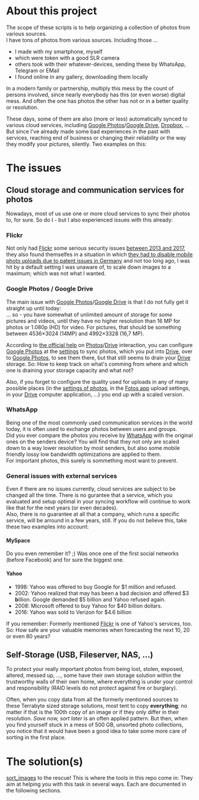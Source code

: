 # About this project

The scope of these scripts is to help organizing a collection of photos from various sources.  
I have tons of photos from various sources. Including those ...

* I made with my smartphone, myself
* which were token with a good SLR camera
* others took with their whatever-devices, sending these by WhatsApp, Telegram or EMail
* I found online in any gallery, downloading them locally

In a modern family or partnership, multiply this mess by the count of persons involved, since nearly everybody has this (or even worse) digital mess. And often the one has photos the other has not or in a better quality or resolution.

These days, some of them are also (more or less) automatically synced to various cloud services, including [Google Photos][gphoto]/[Google Drive][gdrive], [Dropbox], ...  
But since I've already made some bad experiences in the past with services, reaching end of business or changing their reliability or the way they modify your pictures, silently. Two examples on this:

# The issues

## Cloud storage and communication services for photos

Nowadays, most of us use one or more cloud services to sync their photos to, for sure. So do I - but I also experienced issues with this already:

### Flickr

Not only had [Flickr] some serious security issues [between 2013 and 2017](https://thehackernews.com/2016/10/yahoo-email-hacking.html), they also found themselfes in a situation in which [they had to disable mobile photo uploads due to patent issues in Germany](https://www.flickr.com/help/forum/en-us/72157668329100100/) and not too long ago, I was hit by a default setting I was unaware of, to scale down images to a maximum; which was not what I wanted.

### Google Photos / Google Drive

The main issue with [Google Photos][gphoto]/[Google Drive][gdrive] is that I do not fully get it straight up until today:  
... so - you have somewhat of unlimited amount of storage for *some* pictures and videos, until they have no higher resolution than 16 MP for photos or 1.080p (HD) for video. For pictures, that should be something between 4536×3024 (14MP) and 4992×3328 (16,7 MP).

According to [the official help](https://support.google.com/photos/answer/6156103?hl=en) on [Photos][gphoto]/[Drive][gdrive] interaction, you can configure [Google Photos][gphoto] at the [settings][photo_settings] to sync photos, which you put into [Drive][gdrive], over to [Google Photos][gphoto], to see them there, but that still seems to drain your [Drive][gdrive] storage. So: How to keep track on what's comming from where and which one is draining your storage capacity and what not?

Also, if you forget to configure the quality used for uploads in any of many possible places (in the [settings of photos][photo_settings], in the [Fotos app](https://play.google.com/store/apps/details?id=com.google.android.apps.photos) upload settings, in your [Drive][gdrive] computer application, ...) you end up with a scaled version.

### WhatsApp

Being one of the most commonly used communication services in the world today, it is often used to exchange photos between users and groups.  
Did you ever compare the photos you receive by [WhatsApp] with the original ones on the senders device? You will find that they not only are scaled down to a way lower resolution by most senders, but also some mobile friendly lossy low bandwidth optimizations are applied to them.  
For important photos, this surely is sommething most want to prevent.

### General issues with external services

Even if there are no issues currently, cloud services are subject to be changed all the time. There is no gurantee that a service, which you evaluated and setup optimal in your syncing workflow will continue to work like that for the next years (or even decades).  
Also, there is no guarantee at all that a company, which runs a specific service, will be arround in a few years, still. If you do not believe this, take these two examples into account:

#### MySpace

Do you even remember it? ;)
Was once one of the first social networks (before Facebook) and for sure the biggest one.

#### Yahoo

* 1998: Yahoo was offered to buy Google for $1 million and refused.
* 2002: Yahoo realized that may has been a bad decision and offered $3 **b**illion. Google demanded $5 billion and Yahoo refused again.
* 2008: Microsoft offered to buy Yahoo for $40 billion dollars.
* 2016: Yahoo was sold to Verizon for $4.6 billion

If you remember: Formerly mentioned [Flickr] is one of Yahoo's services, too. So: How safe are your valuable memories when forecasting the next 10, 20 or even 80 years?

## Self-Storage (USB, Fileserver, NAS, ...)

To protect your really important photos from being lost, stolen, exposed, altered, messed up, ..., some have their own storage solution within the trustworthy walls of their own home, where everything is under your control and responsibility (RAID levels do not protect against fire or burglary).

Often, when you copy data from all the formerly mentioned sources to these Terrabyte sized storage solutions, most tent to copy **everything**; no matter if that is the 100th copy of an image or if they only differ in their resolution. *Save now, sort later* is an often applied pattern. But then, when you find yourself stuck in a mess of 500 GB, unsorted photo collections, you notice that it would have been a good idea to take some more care of sorting in the first place.

# The solution(s)

[sort_images] to the rescue! This is where the tools in this repo come in: They aim at helping you with this task in several ways. Each are documented in the following sections.


[gphoto]: https://photos.google.com/
[gdrive]: https://drive.google.com/
[Dropbox]: https://www.dropbox.com/
[photo_settings]: https://photos.google.com/settings
[Flickr]: https://www.flickr.com/
[WhatsApp]: https://www.whatsapp.com/
[sort_images]: https://github.com/The-Judge/sort_images
